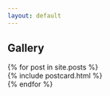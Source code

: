 ```yaml
---
layout: default
---
```


<div class="pt-3">
    <div class="row pt-3">
        <h2 class="d-flex justify-content-center">Gallery</h2>
    </div>
    <div class="row pt-3 d-flex mx-auto align-items-center">
        {% for post in site.posts %}
            <div class="col-md-6 card-container">
                {% include postcard.html %}
            </div>
        {% endfor %}
    </div>
</div>